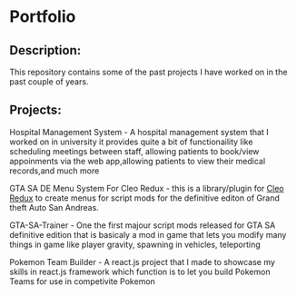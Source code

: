 # Portfolio
## Description:
 This repository contains some of the past projects I have worked on in the past couple of years.

## Projects:
Hospital Management System - A hospital management system that I worked on in university it provides quite a bit of functionaility like scheduling meetings between staff, allowing patients to book/view appoinments via the web app,allowing patients to view their medical records,and much more

GTA SA DE Menu System For Cleo Redux - this is a library/plugin for [Cleo Redux](https://github.com/cleolibrary/CLEO-Redux) to create menus for script mods for the definitive editon of Grand theft Auto San Andreas. 

GTA-SA-Trainer - One the first majour script mods released for GTA SA definitive edition that is basicaly a mod in game that lets you modify many things in game like player gravity, spawning in vehicles,  teleporting

Pokemon Team Builder - A react.js project that I made to showcase my skills in react.js framework which function is to let you build Pokemon Teams for use in competivite Pokemon
